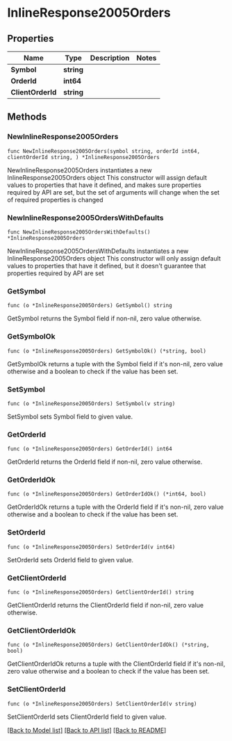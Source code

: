 # InlineResponse2005Orders

## Properties

Name | Type | Description | Notes
------------ | ------------- | ------------- | -------------
**Symbol** | **string** |  | 
**OrderId** | **int64** |  | 
**ClientOrderId** | **string** |  | 

## Methods

### NewInlineResponse2005Orders

`func NewInlineResponse2005Orders(symbol string, orderId int64, clientOrderId string, ) *InlineResponse2005Orders`

NewInlineResponse2005Orders instantiates a new InlineResponse2005Orders object
This constructor will assign default values to properties that have it defined,
and makes sure properties required by API are set, but the set of arguments
will change when the set of required properties is changed

### NewInlineResponse2005OrdersWithDefaults

`func NewInlineResponse2005OrdersWithDefaults() *InlineResponse2005Orders`

NewInlineResponse2005OrdersWithDefaults instantiates a new InlineResponse2005Orders object
This constructor will only assign default values to properties that have it defined,
but it doesn't guarantee that properties required by API are set

### GetSymbol

`func (o *InlineResponse2005Orders) GetSymbol() string`

GetSymbol returns the Symbol field if non-nil, zero value otherwise.

### GetSymbolOk

`func (o *InlineResponse2005Orders) GetSymbolOk() (*string, bool)`

GetSymbolOk returns a tuple with the Symbol field if it's non-nil, zero value otherwise
and a boolean to check if the value has been set.

### SetSymbol

`func (o *InlineResponse2005Orders) SetSymbol(v string)`

SetSymbol sets Symbol field to given value.


### GetOrderId

`func (o *InlineResponse2005Orders) GetOrderId() int64`

GetOrderId returns the OrderId field if non-nil, zero value otherwise.

### GetOrderIdOk

`func (o *InlineResponse2005Orders) GetOrderIdOk() (*int64, bool)`

GetOrderIdOk returns a tuple with the OrderId field if it's non-nil, zero value otherwise
and a boolean to check if the value has been set.

### SetOrderId

`func (o *InlineResponse2005Orders) SetOrderId(v int64)`

SetOrderId sets OrderId field to given value.


### GetClientOrderId

`func (o *InlineResponse2005Orders) GetClientOrderId() string`

GetClientOrderId returns the ClientOrderId field if non-nil, zero value otherwise.

### GetClientOrderIdOk

`func (o *InlineResponse2005Orders) GetClientOrderIdOk() (*string, bool)`

GetClientOrderIdOk returns a tuple with the ClientOrderId field if it's non-nil, zero value otherwise
and a boolean to check if the value has been set.

### SetClientOrderId

`func (o *InlineResponse2005Orders) SetClientOrderId(v string)`

SetClientOrderId sets ClientOrderId field to given value.



[[Back to Model list]](../README.md#documentation-for-models) [[Back to API list]](../README.md#documentation-for-api-endpoints) [[Back to README]](../README.md)


